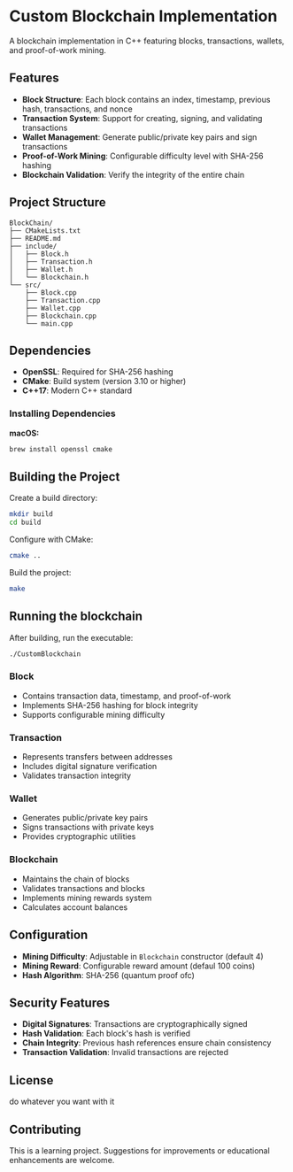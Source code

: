 # Custom Blockchain Implementation

A blockchain implementation in C++ featuring blocks, transactions, wallets, and proof-of-work mining.

## Features

- **Block Structure**: Each block contains an index, timestamp, previous hash, transactions, and nonce
- **Transaction System**: Support for creating, signing, and validating transactions
- **Wallet Management**: Generate public/private key pairs and sign transactions
- **Proof-of-Work Mining**: Configurable difficulty level with SHA-256 hashing
- **Blockchain Validation**: Verify the integrity of the entire chain

## Project Structure

```
BlockChain/
├── CMakeLists.txt
├── README.md
├── include/
│   ├── Block.h
│   ├── Transaction.h
│   ├── Wallet.h
│   └── Blockchain.h
└── src/
    ├── Block.cpp
    ├── Transaction.cpp
    ├── Wallet.cpp
    ├── Blockchain.cpp
    └── main.cpp
```

## Dependencies

- **OpenSSL**: Required for SHA-256 hashing
- **CMake**: Build system (version 3.10 or higher)
- **C++17**: Modern C++ standard

### Installing Dependencies

**macOS:**
```bash
brew install openssl cmake
```

## Building the Project

 Create a build directory:
   ```bash
   mkdir build
   cd build
   ```
 Configure with CMake:
   ```bash
   cmake ..
   ```
 Build the project:
   ```bash
   make
   ```

## Running the blockchain

After building, run the executable:
```bash
./CustomBlockchain
```


### Block
- Contains transaction data, timestamp, and proof-of-work
- Implements SHA-256 hashing for block integrity
- Supports configurable mining difficulty

### Transaction
- Represents transfers between addresses
- Includes digital signature verification
- Validates transaction integrity

### Wallet
- Generates public/private key pairs
- Signs transactions with private keys
- Provides cryptographic utilities

### Blockchain
- Maintains the chain of blocks
- Validates transactions and blocks
- Implements mining rewards system
- Calculates account balances


## Configuration

- **Mining Difficulty**: Adjustable in `Blockchain` constructor (default 4)
- **Mining Reward**: Configurable reward amount (defaul 100 coins)
- **Hash Algorithm**: SHA-256 (quantum proof ofc)

## Security Features

- **Digital Signatures**: Transactions are cryptographically signed
- **Hash Validation**: Each block's hash is verified
- **Chain Integrity**: Previous hash references ensure chain consistency
- **Transaction Validation**: Invalid transactions are rejected


## License

do whatever you want with it

## Contributing

This is a learning project. Suggestions for improvements or educational enhancements are welcome.